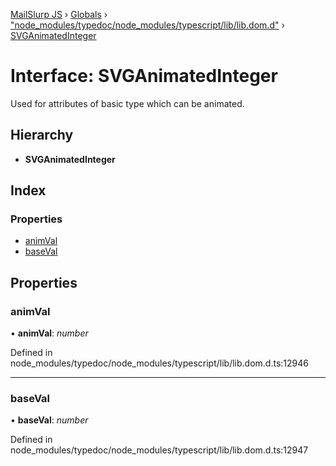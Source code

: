 [MailSlurp JS](../README.md) › [Globals](../globals.md) › ["node_modules/typedoc/node_modules/typescript/lib/lib.dom.d"](../modules/_node_modules_typedoc_node_modules_typescript_lib_lib_dom_d_.md) › [SVGAnimatedInteger](_node_modules_typedoc_node_modules_typescript_lib_lib_dom_d_.svganimatedinteger.md)

# Interface: SVGAnimatedInteger

Used for attributes of basic type <integer> which can be animated.

## Hierarchy

* **SVGAnimatedInteger**

## Index

### Properties

* [animVal](_node_modules_typedoc_node_modules_typescript_lib_lib_dom_d_.svganimatedinteger.md#animval)
* [baseVal](_node_modules_typedoc_node_modules_typescript_lib_lib_dom_d_.svganimatedinteger.md#baseval)

## Properties

###  animVal

• **animVal**: *number*

Defined in node_modules/typedoc/node_modules/typescript/lib/lib.dom.d.ts:12946

___

###  baseVal

• **baseVal**: *number*

Defined in node_modules/typedoc/node_modules/typescript/lib/lib.dom.d.ts:12947
